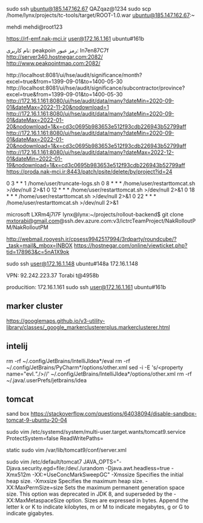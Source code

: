 sudo ssh ubuntu@185.147.162.67
QAZqaz@1234
sudo scp /home/lynx/projects/tc-tools/target/ROOT-1.0.war ubuntu@185.147.162.67:~

mehdi
mehdi@root123

https://rf-emf.nak-mci.ir
user@172.16.1.161
ubuntu#161b
 
نام کاربری: peakpoin
رمز عبور: In7en87C7f
http://server340.hostnegar.com:2082/
http://www.peakpointmap.com:2082/


http://localhost:8081/ui/hse/audit/significance/month?excel=true&from=1399-09-01&to=1400-05-30
http://localhost:8081/ui/hse/audit/significance/subcontractor/province?excel=true&from=1399-09-01&to=1400-05-30
http://172.16.1.161:8080/ui/hse/audit/data/many?dateMin=2020-09-01&dateMax=2022-11-20&nodownload=1
http://172.16.1.161:8080/ui/hse/audit/data/many?dateMin=2020-09-01&dateMax=2022-01-20&nodownload=1&x=cd3c0695b983653e512f93cdb226943b52799aff
http://172.16.1.161:8080/ui/hse/audit/data/many?dateMin=2020-09-01&dateMax=2022-01-20&nodownload=1&x=cd3c0695b983653e512f93cdb226943b52799aff
http://172.16.1.161:8080/ui/hse/audit/data/many?dateMax=2022-12-01&dateMin=2022-01-19&nodownload=1&x=cd3c0695b983653e512f93cdb226943b52799aff
https://proda.nak-mci.ir:8443/patch/psite/delete/by/project?id=24

0 3 * * 1 /home/user/truncate-logs.sh
0 8 * * * /home/user/restarttomcat.sh >/dev/null 2>&1
0 12 * * * /home/user/restarttomcat.sh >/dev/null 2>&1
0 18 * * * /home/user/restarttomcat.sh >/dev/null 2>&1
0 22 * * * /home/user/restarttomcat.sh >/dev/null 2>&1











microsoft
LXRm4j7l7F
lynx@lynx:~/projects/rollout-backend$ git clone mxtorabi@gmail.com@ssh.dev.azure.com:v3/ictrcTeamProject/NakRolloutPM/NakRolloutPM


http://webmail.rooyesh.ir/cpsess9942517994/3rdparty/roundcube/?_task=mail&_mbox=INBOX
https://hostnegar.com/online/viewticket.php?tid=178963&c=5nA1X9ok


sudo ssh user@172.16.1.148
ubuntu#148a
172.16.1.148

VPN:
92.242.223.37
Torabi
t@4958b

producition:
172.16.1.161
sudo ssh user@172.16.1.161
ubuntu#161b



## marker cluster ##
https://googlemaps.github.io/v3-utility-library/classes/_google_markerclustererplus.markerclusterer.html




## intelij ##
rm -rf ~/.config/JetBrains/IntelliJIdea*/eval
rm -rf ~/.config/JetBrains/PyCharm*/options/other.xml
sed -i -E 's/<property name=\"evl.*\".*\/>//' ~/.config/JetBrains/IntelliJIdea*/options/other.xml
rm -rf ~/.java/.userPrefs/jetbrains/idea




## tomcat ##
sand box
https://stackoverflow.com/questions/64038094/disable-sandbox-tomcat-9-ubuntu-20-04

sudo vim /etc/systemd/system/multi-user.target.wants/tomcat9.service
ProtectSystem=false
ReadWritePaths=

static
sudo vim /var/lib/tomcat9/conf/server.xml
<Host name="localhost"  appBase="webapps" unpackWARs="true" autoDeploy="true">
<Context docBase="/opt/tc-tools/files/" path="/static" />








sudo vim /etc/default/tomcat7
JAVA_OPTS="-Djava.security.egd=file:/dev/./urandom -Djava.awt.headless=true -Xmx512m -XX:+UseConcMarkSweepGC"
-Xmssize Specifies the initial heap size.
-Xmxsize Specifies the maximum heap size.
-XX:MaxPermSize=size Sets the maximum permanent generation space size. This option was deprecated in JDK 8, and superseded by the -XX:MaxMetaspaceSize option.
Sizes are expressed in bytes. Append the letter k or K to indicate kilobytes, m or M to indicate megabytes, g or G to indicate gigabytes.
